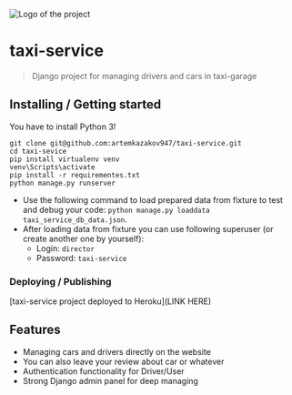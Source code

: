  
![Logo of the project](https://www.pngall.com/wp-content/uploads/13/Taxi-Yellow.png)

# taxi-service
> Django project for managing drivers and cars in taxi-garage


## Installing / Getting started

You have to install Python 3!

```shell
git clone git@github.com:artemkazakov947/taxi-service.git
cd taxi-sevice
pip install virtualenv venv
venv\Scripts\activate
pip install -r requirementes.txt
python manage.py runserver 
```
- Use the following command to load prepared data from fixture to test and debug your code:
  `python manage.py loaddata taxi_service_db_data.json`.
- After loading data from fixture you can use following superuser (or create another one by yourself):
  - Login: `director`
  - Password: `taxi-service`


### Deploying / Publishing

[taxi-service project deployed to Heroku](LINK HERE)



## Features


* Managing cars and drivers directly on the website
* You can also leave your review about car or whatever
* Authentication functionality for Driver/User
* Strong Django admin panel for deep managing
